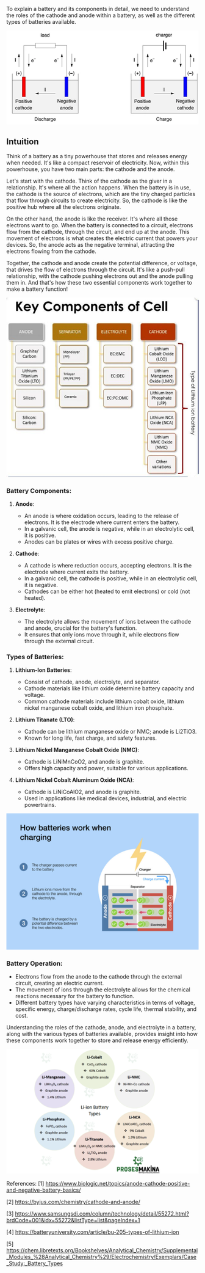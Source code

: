 To explain a battery and its components in detail, we need to understand the roles of the cathode and anode within a battery, as well as the different types of batteries available.

![image](1.webp)

## Intuition

Think of a battery as a tiny powerhouse that stores and releases energy when needed. It's like a compact reservoir of electricity. Now, within this powerhouse, you have two main parts: the cathode and the anode.

Let's start with the cathode. Think of the cathode as the giver in a relationship. It's where all the action happens. When the battery is in use, the cathode is the source of electrons, which are the tiny charged particles that flow through circuits to create electricity. So, the cathode is like the positive hub where all the electrons originate.

On the other hand, the anode is like the receiver. It's where all those electrons want to go. When the battery is connected to a circuit, electrons flow from the cathode, through the circuit, and end up at the anode. This movement of electrons is what creates the electric current that powers your devices. So, the anode acts as the negative terminal, attracting the electrons flowing from the cathode.

Together, the cathode and anode create the potential difference, or voltage, that drives the flow of electrons through the circuit. It's like a push-pull relationship, with the cathode pushing electrons out and the anode pulling them in. And that's how these two essential components work together to make a battery function!

![image](3.jpg)

### Battery Components:
1. **Anode**: 
   - An anode is where oxidation occurs, leading to the release of electrons. It is the electrode where current enters the battery.
   - In a galvanic cell, the anode is negative, while in an electrolytic cell, it is positive.
   - Anodes can be plates or wires with excess positive charge.

2. **Cathode**:
   - A cathode is where reduction occurs, accepting electrons. It is the electrode where current exits the battery.
   - In a galvanic cell, the cathode is positive, while in an electrolytic cell, it is negative.
   - Cathodes can be either hot (heated to emit electrons) or cold (not heated).

3. **Electrolyte**:
   - The electrolyte allows the movement of ions between the cathode and anode, crucial for the battery's function.
   - It ensures that only ions move through it, while electrons flow through the external circuit.

### Types of Batteries:
1. **Lithium-Ion Batteries**:
   - Consist of cathode, anode, electrolyte, and separator.
   - Cathode materials like lithium oxide determine battery capacity and voltage.
   - Common cathode materials include lithium cobalt oxide, lithium nickel manganese cobalt oxide, and lithium iron phosphate.

2. **Lithium Titanate (LTO)**:
   - Cathode can be lithium manganese oxide or NMC; anode is Li2TiO3.
   - Known for long life, fast charge, and safety features.

3. **Lithium Nickel Manganese Cobalt Oxide (NMC)**:
   - Cathode is LiNiMnCoO2, and anode is graphite.
   - Offers high capacity and power, suitable for various applications.

4. **Lithium Nickel Cobalt Aluminum Oxide (NCA)**:
   - Cathode is LiNiCoAlO2, and anode is graphite.
   - Used in applications like medical devices, industrial, and electric powertrains.

![image](4.jpg)


### Battery Operation:
- Electrons flow from the anode to the cathode through the external circuit, creating an electric current.
- The movement of ions through the electrolyte allows for the chemical reactions necessary for the battery to function.
- Different battery types have varying characteristics in terms of voltage, specific energy, charge/discharge rates, cycle life, thermal stability, and cost.

Understanding the roles of the cathode, anode, and electrolyte in a battery, along with the various types of batteries available, provides insight into how these components work together to store and release energy efficiently.

![image](4.png)


References:
[1] https://www.biologic.net/topics/anode-cathode-positive-and-negative-battery-basics/

[2] https://byjus.com/chemistry/cathode-and-anode/

[3] https://www.samsungsdi.com/column/technology/detail/55272.html?brdCode=001&idx=55272&listType=list&pageIndex=1

[4] https://batteryuniversity.com/article/bu-205-types-of-lithium-ion

[5] https://chem.libretexts.org/Bookshelves/Analytical_Chemistry/Supplemental_Modules_%28Analytical_Chemistry%29/Electrochemistry/Exemplars/Case_Study:_Battery_Types